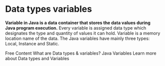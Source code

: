 # Data types variables

**Variable in Java is a data container that stores the data values during Java program execution.** Every variable is assigned data type which designates the type and quantity of values it can hold. Variable is a memory location name of the data. The Java variables have mainly three types: Local, Instance and Static.

<ResourceGroupTitle>Free Content</ResourceGroupTitle>
<BadgeLink colorScheme='yellow' badgeText='Read' href='https://www.guru99.com/java-variables.html'>What are Data types & variables?</BadgeLink>
<BadgeLink colorScheme='yellow' badgeText='Read' href='https://www.javatpoint.com/java-variables'>Java Variables</BadgeLink>
<BadgeLink badgeText='Watch' href='https://www.javatpoint.com/java-data-types'>Learn more about Data types and Variables</BadgeLink>
